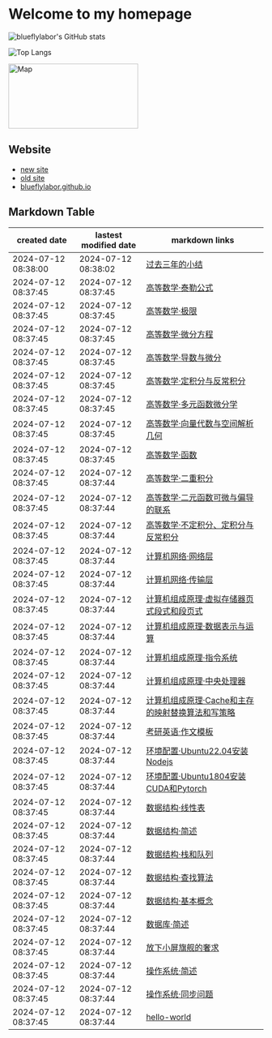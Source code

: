 # Welcome to my homepage

![blueflylabor's GitHub stats](https://github-readme-stats.vercel.app/api?username=blueflylabor&count_private=true&theme=dark)

![Top Langs](https://github-readme-stats.vercel.app/api/top-langs?username=blueflylabor&layout=compact&count_private=true&theme=dark)

<a href="https://www.revolvermaps.com/livestats/5h6pyj9unzd/"><img src="//rf.revolvermaps.com/h/m/a/0/ff0000/128/0/5h6pyj9unzd.png" width="256" height="128" alt="Map" style="border:0;"></a>

## Website
- [new site](https://www.cnblogs.com/blueflylabor)
- [old site](https://www.cnblogs.com/Carrawayang)
- [blueflylabor.github.io](https://blueflylabor.github.io)

## Markdown Table 


|created date|lastest modified date|markdown links|
|-|-|-|
|2024-07-12 08:38:00|2024-07-12 08:38:02|[过去三年的小结](https://github.com/blueflylabor/blueflylabor/blob/master/posts/过去三年的小结.md)
|2024-07-12 08:37:45|2024-07-12 08:37:45|[高等数学·泰勒公式](https://github.com/blueflylabor/blueflylabor/blob/master/posts/高等数学·泰勒公式.md)
|2024-07-12 08:37:45|2024-07-12 08:37:45|[高等数学·极限](https://github.com/blueflylabor/blueflylabor/blob/master/posts/高等数学·极限.md)
|2024-07-12 08:37:45|2024-07-12 08:37:45|[高等数学·微分方程](https://github.com/blueflylabor/blueflylabor/blob/master/posts/高等数学·微分方程.md)
|2024-07-12 08:37:45|2024-07-12 08:37:45|[高等数学·导数与微分](https://github.com/blueflylabor/blueflylabor/blob/master/posts/高等数学·导数与微分.md)
|2024-07-12 08:37:45|2024-07-12 08:37:45|[高等数学·定积分与反常积分](https://github.com/blueflylabor/blueflylabor/blob/master/posts/高等数学·定积分与反常积分.md)
|2024-07-12 08:37:45|2024-07-12 08:37:45|[高等数学·多元函数微分学](https://github.com/blueflylabor/blueflylabor/blob/master/posts/高等数学·多元函数微分学.md)
|2024-07-12 08:37:45|2024-07-12 08:37:45|[高等数学·向量代数与空间解析几何](https://github.com/blueflylabor/blueflylabor/blob/master/posts/高等数学·向量代数与空间解析几何.md)
|2024-07-12 08:37:45|2024-07-12 08:37:45|[高等数学·函数](https://github.com/blueflylabor/blueflylabor/blob/master/posts/高等数学·函数.md)
|2024-07-12 08:37:45|2024-07-12 08:37:44|[高等数学·二重积分](https://github.com/blueflylabor/blueflylabor/blob/master/posts/高等数学·二重积分.md)
|2024-07-12 08:37:45|2024-07-12 08:37:44|[高等数学·二元函数可微与偏导的联系​](https://github.com/blueflylabor/blueflylabor/blob/master/posts/高等数学·二元函数可微与偏导的联系​.md)
|2024-07-12 08:37:45|2024-07-12 08:37:44|[高等数学·不定积分、定积分与反常积分](https://github.com/blueflylabor/blueflylabor/blob/master/posts/高等数学·不定积分、定积分与反常积分.md)
|2024-07-12 08:37:45|2024-07-12 08:37:44|[计算机网络·网络层](https://github.com/blueflylabor/blueflylabor/blob/master/posts/计算机网络·网络层.md)
|2024-07-12 08:37:45|2024-07-12 08:37:44|[计算机网络·传输层](https://github.com/blueflylabor/blueflylabor/blob/master/posts/计算机网络·传输层.md)
|2024-07-12 08:37:45|2024-07-12 08:37:44|[计算机组成原理·虚拟存储器页式段式和段页式](https://github.com/blueflylabor/blueflylabor/blob/master/posts/计算机组成原理·虚拟存储器页式段式和段页式.md)
|2024-07-12 08:37:45|2024-07-12 08:37:44|[计算机组成原理·数据表示与运算](https://github.com/blueflylabor/blueflylabor/blob/master/posts/计算机组成原理·数据表示与运算.md)
|2024-07-12 08:37:45|2024-07-12 08:37:44|[计算机组成原理·指令系统](https://github.com/blueflylabor/blueflylabor/blob/master/posts/计算机组成原理·指令系统.md)
|2024-07-12 08:37:45|2024-07-12 08:37:44|[计算机组成原理·中央处理器](https://github.com/blueflylabor/blueflylabor/blob/master/posts/计算机组成原理·中央处理器.md)
|2024-07-12 08:37:45|2024-07-12 08:37:44|[计算机组成原理·Cache和主存的映射替换算法和写策略](https://github.com/blueflylabor/blueflylabor/blob/master/posts/计算机组成原理·Cache和主存的映射替换算法和写策略.md)
|2024-07-12 08:37:45|2024-07-12 08:37:44|[考研英语·作文模板](https://github.com/blueflylabor/blueflylabor/blob/master/posts/考研英语·作文模板.md)
|2024-07-12 08:37:45|2024-07-12 08:37:44|[环境配置·Ubuntu22.04安装Nodejs](https://github.com/blueflylabor/blueflylabor/blob/master/posts/环境配置·Ubuntu22.04安装Nodejs.md)
|2024-07-12 08:37:45|2024-07-12 08:37:44|[环境配置·Ubuntu1804安装CUDA和Pytorch](https://github.com/blueflylabor/blueflylabor/blob/master/posts/环境配置·Ubuntu1804安装CUDA和Pytorch.md)
|2024-07-12 08:37:45|2024-07-12 08:37:44|[数据结构·线性表](https://github.com/blueflylabor/blueflylabor/blob/master/posts/数据结构·线性表.md)
|2024-07-12 08:37:45|2024-07-12 08:37:44|[数据结构·简述](https://github.com/blueflylabor/blueflylabor/blob/master/posts/数据结构·简述.md)
|2024-07-12 08:37:45|2024-07-12 08:37:44|[数据结构·栈和队列](https://github.com/blueflylabor/blueflylabor/blob/master/posts/数据结构·栈和队列.md)
|2024-07-12 08:37:45|2024-07-12 08:37:44|[数据结构·查找算法](https://github.com/blueflylabor/blueflylabor/blob/master/posts/数据结构·查找算法.md)
|2024-07-12 08:37:45|2024-07-12 08:37:44|[数据结构·基本概念](https://github.com/blueflylabor/blueflylabor/blob/master/posts/数据结构·基本概念.md)
|2024-07-12 08:37:45|2024-07-12 08:37:44|[数据库·简述](https://github.com/blueflylabor/blueflylabor/blob/master/posts/数据库·简述.md)
|2024-07-12 08:37:45|2024-07-12 08:37:44|[放下小屏旗舰的奢求](https://github.com/blueflylabor/blueflylabor/blob/master/posts/放下小屏旗舰的奢求.md)
|2024-07-12 08:37:45|2024-07-12 08:37:44|[操作系统·简述](https://github.com/blueflylabor/blueflylabor/blob/master/posts/操作系统·简述.md)
|2024-07-12 08:37:45|2024-07-12 08:37:44|[操作系统·同步问题](https://github.com/blueflylabor/blueflylabor/blob/master/posts/操作系统·同步问题.md)
|2024-07-12 08:37:45|2024-07-12 08:37:44|[hello-world](https://github.com/blueflylabor/blueflylabor/blob/master/posts/hello-world.md)
